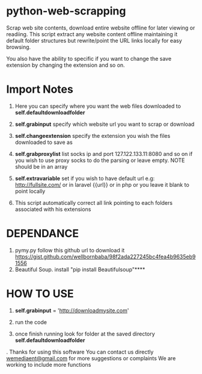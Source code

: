 # python-web-scrapping
Scrap web site contents, download entire website offline for later viewing or readiing. This script extract any website content offline maintaining it default folder structures but rewrite/point the URL links locally for easy browsing.

You also have the ability to specific if you want to change the save extension by changing the extension and so on.

# Import Notes

1. Here you can specify where you want the web files downloaded to **self.defaultdownloadfolder**
2. **self.grabinput** specify which website url you want to scrap or download
3. **self.changeextension** specify the extension you wish the files downloaded to save as
4. **self.grabproxylist** list socks ip and port 127.122.133.11:8080 and so on if you wish to use proxy socks to do the parsing or leave empty. NOTE should be in an array
5. **self.extravariable** set if you wish to have default url e.g: http://fullsite.com/ or in laravel {{url}} or in php <?php echo $url; ?> or you leave it blank to point locally

6. This script automatically correct all link pointing to each folders associated with his extensions
# DEPENDANCE
1. pymy.py follow this github url to download it <a href="https://gist.github.com/wellbornbaba/98f2ada227245bc4fea4b9635eb91556">https://gist.github.com/wellbornbaba/98f2ada227245bc4fea4b9635eb91556</a>
2. Beautiful Soup. install "pip install Beautifulsoup"****

# HOW TO USE
1. **self.grabinput** = 'http://downloadmysite.com'

2. run the code
3. once finish running look for folder at the saved directory **self.defaultdownloadfolder**

. Thanks for using this software
You can contact us directly wemediaent@gmail.com for more suggestions or complaints
We are working to include more functions
